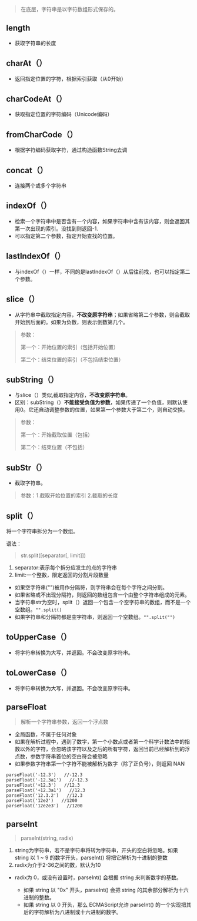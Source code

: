 > 在底层，字符串是以字符数组形式保存的。
## length
- 获取字符串的长度
## charAt（）
- 返回指定位置的字符，根据索引获取（从0开始）
## charCodeAt（）
- 获取指定位置的字符编码（Unicode编码）
## fromCharCode（）
- 根据字符编码获取字符，通过构造函数String去调
## concat（）
- 连接两个或多个字符串
## indexOf（）
- 检索一个字符串中是否含有一个内容，如果字符串中含有该内容，则会返回其第一次出现的索引。没找到则返回-1.
- 可以指定第二个参数，指定开始查找的位置。
## lastIndexOf（）
- 与indexOf（）一样，不同的是lastIndexOf（）从后往前找，也可以指定第二个参数。
## slice（）
- 从字符串中截取指定内容，**不改变原字符串**；如果省略第二个参数，则会截取开始到后面的。如果为负数，则表示倒数第几个。
>参数： 
>
> 第一个：开始位置的索引（包括开始位置）
>
> 第二个：结束位置的索引（不包括结束位置）

## subString（）
- 与slice（）类似,截取指定内容，**不改变原字符串**。
- 区别：subString（）**不能接受负值为参数**，如果传递了一个负值，则默认使用0。它还自动调整参数的位置，如果第一个参数大于第二个，则自动交换。
>参数：
> 
> 第一个：开始截取位置（包括）
>
> 第二个：结束位置（不包括）
## subStr（）
- 截取字符串。
>参数：1.截取开始位置的索引 2.截取的长度
## split（）
将一个字符串拆分为一个数组。

语法：
> str.split([separator[, limit]])
1. separator:表示每个拆分应发生的点的字符串
2. limit:一个整数，限定返回的分割片段数量

- 如果空字符串("")被用作分隔符，则字符串会在每个字符之间分割。
- 如果省略或不出现分隔符，则返回的数组包含一个由整个字符串组成的元素。
- 当字符串str为空时，split（）返回一个包含一个空字符串的数组，而不是一个空数组。`"".split()`
- 如果字符串和分隔符都是空字符串，则返回一个空数组。`"".split("") `

## toUpperCase（）
- 将字符串转换为大写，并返回。不会改变原字符串。
## toLowerCase（）
- 将字符串转换为大写，并返回。不会改变原字符串。

## parseFloat
> 解析一个字符串参数，返回一个浮点数
- 全局函数，不属于任何对象
- 如果在解析过程中，遇到了数字，第一个小数点或者第一个科学计数法中的指数以外的字符，会忽略该字符以及之后的所有字符，返回当前已经解析到的浮点数，参数字符串首位的空白符会被忽略
- 如果参数字符串第一个字符不能被解析为数字（除了正负号），则返回 NAN

```
parseFloat('-12.3')   //-12.3
parseFloat('-12.3a1')   //-12.3
parseFloat('+12.3')   //12.3
parseFloat('+12.3a1')   //12.3
parseFloat('12.3.2')   //12.3
parseFloat('12e2')   //1200
parseFloat('12e2e3')   //1200
```

## parseInt
> parseInt(string, radix) 
1. string为字符串，若不是字符串将转为字符串，开头的空白将忽略。如果 string 以 1 ~ 9 的数字开头，parseInt() 将把它解析为十进制的整数
2. radix为介于2-36之间的数，默认为10
- radix为 0，或没有设置时，parseInt() 会根据 string 来判断数字的基数。

  - 如果 string 以 "0x" 开头，parseInt() 会把 string 的其余部分解析为十六进制的整数。
  - 如果 string 以 0 开头，那么 ECMAScript允许 parseInt() 的一个实现把其后的字符解析为八进制或十六进制的数字。


